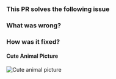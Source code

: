### This PR solves the following issue



### What was wrong?



### How was it fixed?



#### Cute Animal Picture

![Cute animal picture]()
